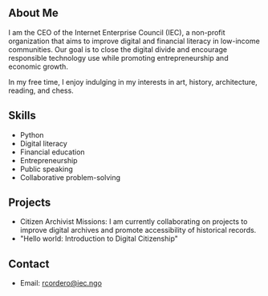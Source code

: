 ## About Me

I am the CEO of the Internet Enterprise Council (IEC), a non-profit organization that aims to improve digital and financial literacy in low-income communities. Our goal is to close the digital divide and encourage responsible technology use while promoting entrepreneurship and economic growth.

In my free time, I enjoy indulging in my interests in art, history, architecture, reading, and chess.

## Skills

- Python
- Digital literacy
- Financial education
- Entrepreneurship
- Public speaking
- Collaborative problem-solving

## Projects

- Citizen Archivist Missions: I am currently collaborating on projects to improve digital archives and promote accessibility of historical records.
- "Hello world: Introduction to Digital Citizenship"

## Contact

- Email: rcordero@iec.ngo

<!---
THX5440/THX5440 is a ✨ special ✨ repository because its `README.md` (this file) appears on your GitHub profile.
You can click the Preview link to take a look at your changes.
--->
